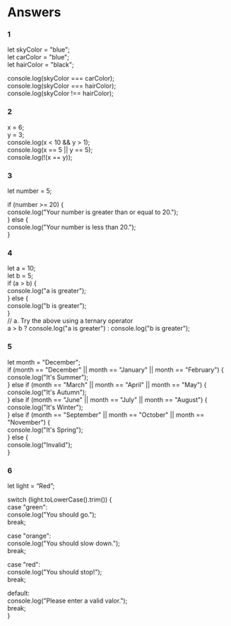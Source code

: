 
# Answers 
  
### 1
let skyColor = "blue";  
let carColor = "blue";  
let hairColor = "black";  
  
console.log(skyColor === carColor);  
console.log(skyColor === hairColor);  
console.log(skyColor !== hairColor);  
  
### 2
x = 6;  
y = 3;  
console.log(x < 10 && y > 1);  
console.log(x == 5 || y == 5);  
console.log(!(x == y));  
  
### 3
let number = 5;  
   
if (number >= 20) {  
 console.log("Your number is greater than or equal to 20.");  
} else {  
 console.log("Your number is less than 20.");  
}  
  
### 4
let a = 10;  
let b = 5;  
if (a > b) {  
 console.log("a is greater");  
} else {  
 console.log("b is greater");  
}  
// a. Try the above using a ternary operator  
a > b ? console.log("a is greater") : console.log("b is greater");  
  
### 5
let month = "December";  
if (month == "December" || month == "January" || month ==   "February") {  
 console.log("It's Summer");  
} else if (month == "March" || month == "April" || month == "May")   {  
 console.log("It's Autumn");  
} else if (month == "June" || month == "July" || month ==   "August") {  
 console.log("It's Winter");  
} else if (month == "September" || month == "October" || month ==   "November") {  
 console.log("It's Spring");  
} else {  
 console.log("Invalid");  
}  
  
### 6
let light = “Red”;  
   
switch (light.toLowerCase().trim()) {  
 case "green":  
   console.log("You should go.");  
   break;  
   
 case "orange":  
  console.log("You should slow down.");  
   break;  
   
 case "red":  
   console.log("You should stop!");  
   break;  
   
 default:  
   console.log("Please enter a valid valor.");  
   break;  
}  
